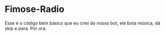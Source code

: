 # Fimose-Radio
Esse é o código bem básico que eu criei do nosso bot, ele bota música, dá skip e para. Por ora.

